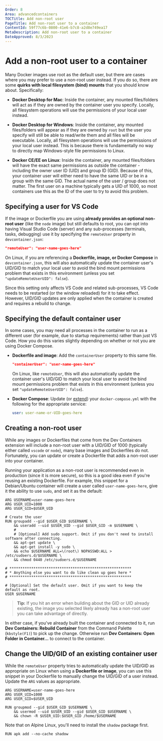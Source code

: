 ```yaml
---
Order: 8
Area: advancedcontainers
TOCTitle: Add non-root user
PageTitle: Add non-root user to a container
ContentId: 59f77c6b-0800-41e6-b7c8-a2d8e749ea17
MetaDescription: Add non-root user to a container
DateApproved: 8/3/2023
---
```

# Add a non-root user to a container

Many Docker images use root as the default user, but there are cases where you may prefer to use a non-root user instead. If you do so, there are some **quirks with local filesystem (bind) mounts** that you should know about. Specifically:

* **Docker Desktop for Mac**: Inside the container, any mounted files/folders will act as if they are owned by the container user you specify. Locally, all filesystem operations will use the permissions of your local user instead.

* **Docker Desktop for Windows**: Inside the container, any mounted files/folders will appear as if they are owned by `root` but the user you specify will still be able to read/write them and all files will be executable. Locally, all filesystem operations will use the permissions of your local user instead. This is because there is fundamentally no way to directly map Windows-style file permissions to Linux.

* **Docker CE/EE on Linux**: Inside the container, any mounted files/folders will have the exact same permissions as outside the container - including the owner user ID (UID) and group ID (GID). Because of this, your container user will either need to have the same UID or be in a group with the same GID. The actual name of the user / group does not matter. The first user on a machine typically gets a UID of 1000, so most containers use this as the ID of the user to try to avoid this problem.

## Specifying a user for VS Code

If the image or Dockerfile you are using **already provides an optional non-root user** (like the `node` image) but still defaults to root, you can opt into having Visual Studio Code (server) and any sub-processes (terminals, tasks, debugging) use it by specifying the `remoteUser` property in `devcontainer.json`:

```json
"remoteUser": "user-name-goes-here"
```

On Linux, if you are referencing a **Dockerfile, image, or Docker Compose** in `devcontainer.json`, this will also automatically update the container user's UID/GID to match your local user to avoid the bind mount permissions problem that exists in this environment (unless you set `"updateRemoteUserUID": false`).

Since this setting only affects VS Code and related sub-processes, VS Code needs to be restarted (or the window reloaded) for it to take effect. However, UID/GID updates are only applied when the container is created and requires a rebuild to change.

## Specifying the default container user

In some cases, you may need all processes in the container to run as a different user (for example, due to startup requirements) rather than just VS Code. How you do this varies slightly depending on whether or not you are using Docker Compose.

* **Dockerfile and image**: Add the `containerUser` property to this same file.

    ```json
    "containerUser": "user-name-goes-here"
    ```

    On Linux, like `remoteUser`, this will also automatically update the container user's UID/GID to match your local user to avoid the bind mount permissions problem that exists in this environment (unless you set `"updateRemoteUserUID": false`).

* **Docker Compose**: Update (or [extend](/docs/devcontainers/create-dev-container.md#extend-your-docker-compose-file-for-development)) your `docker-compose.yml` with the following for the appropriate service:

    ```yaml
    user: user-name-or-UID-goes-here
    ```

## Creating a non-root user

While any images or Dockerfiles that come from the Dev Containers extension will include a non-root user with a UID/GID of 1000 (typically either called `vscode` or `node`), many base images and Dockerfiles do not.  Fortunately, you can update or create a Dockerfile that adds a non-root user into your container.

Running your application as a non-root user is recommended even in production (since it is more secure), so this is a good idea even if you're reusing an existing Dockerfile. For example, this snippet for a Debian/Ubuntu container will create a user called `user-name-goes-here`, give it the ability to use `sudo`, and set it as the default:

```docker
ARG USERNAME=user-name-goes-here
ARG USER_UID=1000
ARG USER_GID=$USER_UID

# Create the user
RUN groupadd --gid $USER_GID $USERNAME \
    && useradd --uid $USER_UID --gid $USER_GID -m $USERNAME \
    #
    # [Optional] Add sudo support. Omit if you don't need to install software after connecting.
    && apt-get update \
    && apt-get install -y sudo \
    && echo $USERNAME ALL=\(root\) NOPASSWD:ALL > /etc/sudoers.d/$USERNAME \
    && chmod 0440 /etc/sudoers.d/$USERNAME

# ********************************************************
# * Anything else you want to do like clean up goes here *
# ********************************************************

# [Optional] Set the default user. Omit if you want to keep the default as root.
USER $USERNAME
```

> **Tip:** If you hit an error when building about the GID or UID already existing, the image you selected likely already has a non-root user you can take advantage of directly.

In either case, if you've already built the container and connected to it, run **Dev Containers: Rebuild Container** from the Command Palette (`kbstyle(F1)`) to pick up the change. Otherwise run **Dev Containers: Open Folder in Container...** to connect to the container.

## Change the UID/GID of an existing container user

While the `remoteUser` property tries to automatically update the UID/GID as appropriate on Linux when using a **Dockerfile or image**, you can use this snippet in your Dockerfile to manually change the UID/GID of a user instead. Update the `ARG` values as appropriate.

```docker
ARG USERNAME=user-name-goes-here
ARG USER_UID=1000
ARG USER_GID=$USER_UID

RUN groupmod --gid $USER_GID $USERNAME \
    && usermod --uid $USER_UID --gid $USER_GID $USERNAME \
    && chown -R $USER_UID:$USER_GID /home/$USERNAME
```

Note that on Alpine Linux, you'll need to install the `shadow` package first.

```docker
RUN apk add --no-cache shadow
```
